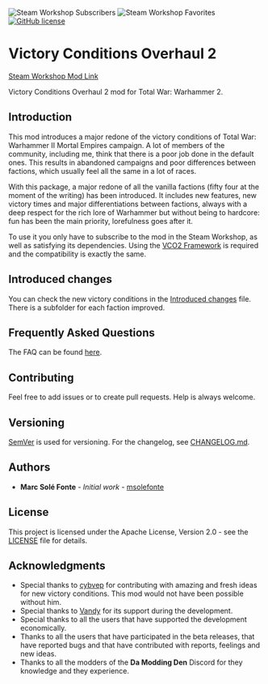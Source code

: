![Steam Workshop Subscribers](https://img.shields.io/endpoint?style=for-the-badge&url=https%3A%2F%2Fshieldsio-steam-workshop.jross.me%2F2165815189%2Fsubscriptions-text)
![Steam Workshop Favorites](https://img.shields.io/endpoint?style=for-the-badge&url=https%3A%2F%2Fshieldsio-steam-workshop.jross.me%2F2165815189%2Ffavourites-text)
[![GitHub license](https://img.shields.io/github/license/msolefonte/tww2-vco2-main?style=for-the-badge)](https://github.com/msolefonte/tww2-vco2-main/blob/master/LICENSE)

# Victory Conditions Overhaul 2

[Steam Workshop Mod Link](https://steamcommunity.com/sharedfiles/filedetails/?id=2165815189)

Victory Conditions Overhaul 2 mod for Total War: Warhammer 2.

## Introduction

This mod introduces a major redone of the victory conditions of Total War: Warhammer II Mortal Empires campaign. A lot
of members of the community, including me, think that there is a poor job done in the default ones. This results in
abandoned campaigns and poor differences between factions, which usually feel all the same in a lot of races.

With this package, a major redone of all the vanilla factions (fifty four at the moment of the writing) has been
introduced. It includes new features, new victory times and major differentiations between factions, always with a deep
respect for the rich lore of Warhammer but without being to hardcore: fun has been the main priority, lorefulness goes
after it.

To use it you only have to subscribe to the mod in the Steam Workshop, as well as satisfying its dependencies. Using the
[VCO2 Framework](https://www.github.com/msolefonte/tww2-vco2-framework/) is required and the compatibility is exactly
the same.

## Introduced changes

You can check the new victory conditions in the [Introduced changes](docs/README.md) file. There is a subfolder for each
faction improved.

## Frequently Asked Questions

The FAQ can be found [here](https://www.github.com/msolefonte/tww2-vco2-framework/docs/faq.md).

## Contributing

Feel free to add issues or to create pull requests. Help is always welcome.

## Versioning

[SemVer](http://semver.org/) is used for versioning. For the changelog, see [CHANGELOG.md](CHANGELOG.md).

## Authors

* **Marc Solé Fonte** - *Initial work* - [msolefonte](https://github.com/msolefonte)

## License

This project is licensed under the Apache License, Version 2.0 - see the [LICENSE](LICENSE) file for details.

## Acknowledgments

* Special thanks to [cybvep](https://steamcommunity.com/profiles/76561198329779166/) for contributing with amazing and
fresh ideas for new victory conditions. This mod would not have been possible without him.
* Special thanks to [Vandy](https://github.com/chadvandy) for its support during the development.
* Special thanks to all the users that have supported the development economically.
* Thanks to all the users that have participated in the beta releases, that have reported bugs and that have contributed
with reports, feelings and new ideas.
* Thanks to all the modders of the **Da Modding Den** Discord for they knowledge and they experience.
